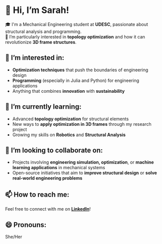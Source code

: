 # 👋 Hi, I’m Sarah!

🎓 I'm a Mechanical Engineering student at **UDESC**, passionate about structural analysis and programming.  
🔧 I’m particularly interested in **topology optimization** and how it can revolutionize **3D frame structures**.

## 👀 I’m interested in:
- **Optimization techniques** that push the boundaries of engineering design
- **Programming** (especially in Julia and Python) for engineering applications
- Anything that combines **innovation** with **sustainability**  

## 🌱 I’m currently learning:
- Advanced **topology optimization** for structural elements
- New ways to **apply optimization in 3D frames** through my research project
- Growing my skills on **Robotics** and **Structural Analysis** 

## 💞️ I’m looking to collaborate on:
- Projects involving **engineering simulation, optimization**, or **machine learning applications** in mechanical systems
- Open-source initiatives that aim to **improve structural design** or **solve real-world engineering problems**

## 📫 How to reach me:
Feel free to connect with me on **[LinkedIn]([https://www.linkedin.com/](https://www.linkedin.com/in/sarah-maria-schroeder-96a5b6216/))**!

## 😄 Pronouns:
She/Her

